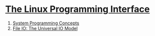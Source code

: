 # [The Linux Programming Interface]()

1. [System Programming Concepts](tlpi/chap-2.md)
2. [File IO: The Universal IO Model]()
